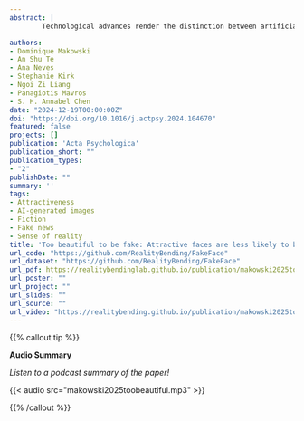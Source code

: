 ```yaml
---
abstract: |
        Technological advances render the distinction between artificial (e.g., computer-generated faces) and real stimuli increasingly difficult, yet the factors driving our beliefs regarding the nature of ambiguous stimuli remain largely unknown. In this study, 150 participants rated 109 pictures of faces on 4 characteristics (attractiveness, beauty, trustworthiness, familiarity). The stimuli were then presented again with the new information that some of them were AI-generated, and participants had to rate each image according to whether they believed them to be real or fake. Despite all images being pictures of real faces from the same database, most participants did indeed rate a large portion of them as ‘fake’ (often with high confidence), with strong intra- and inter-individual variability. Our results suggest a gender-dependent role of attractiveness on reality judgements, with faces rated as more attractive being classified as more real. We also report links between reality beliefs tendencies and dispositional traits such as narcissism and paranoid ideation.

authors:
- Dominique Makowski
- An Shu Te
- Ana Neves
- Stephanie Kirk
- Ngoi Zi Liang
- Panagiotis Mavros
- S. H. Annabel Chen
date: "2024-12-19T00:00:00Z"
doi: "https://doi.org/10.1016/j.actpsy.2024.104670"
featured: false
projects: []
publication: 'Acta Psychologica'
publication_short: ""
publication_types:
- "2"
publishDate: ""
summary: ''
tags:
- Attractiveness
- AI-generated images
- Fiction
- Fake news
- Sense of reality
title: 'Too beautiful to be fake: Attractive faces are less likely to be judged as artificially generated'
url_code: "https://github.com/RealityBending/FakeFace"
url_dataset: "https://github.com/RealityBending/FakeFace"
url_pdf: https://realitybendinglab.github.io/publication/makowski2025toobeautiful/makowski2025toobeautiful.pdf
url_poster: ""
url_project: ""
url_slides: ""
url_source: ""
url_video: "https://realitybending.github.io/publication/makowski2025toobeautiful/makowski2025toobeautiful.mp3"
---
```


{{% callout tip %}}

**Audio Summary**

*Listen to a podcast summary of the paper!*

{{< audio src="makowski2025toobeautiful.mp3" >}}

{{% /callout %}}



